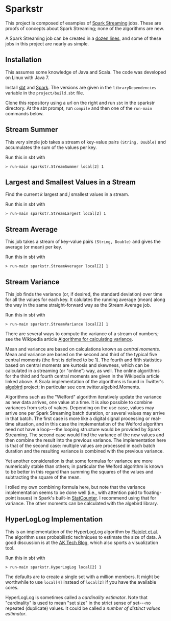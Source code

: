 Sparkstr
========

This project is composed of examples of [Spark
Streaming](http://spark.incubator.apache.org/docs/latest/index.html) jobs.
These are proofs of concepts about Spark Streaming; none of the algorithms are
new.

A Spark Streaming job can be created in a [dozen
lines](http://docs.sigmoidanalytics.com/index.php/Running_A_Simple_Streaming_Job_in_Local_Machine),
and some of these jobs in this project are nearly as simple.


Installation
------------

This assumes some knowledge of Java and Scala.  The code was developed on Linux
with Java 7.

Install [sbt](http://www.scala-sbt.org/) and
[Spark](https://spark.incubator.apache.org/).  The versions are given in the
`libraryDependencies` variable in the `project/build.sbt` file.

Clone this repository using a url on the right and run `sbt` in the sparkstr
directory.  At the sbt prompt, run `compile` and then one of the `run-main`
commands below.


Stream Summer
-------------

This very simple job takes a stream of key-value pairs `(String, Double)` and
accumulates the sum of the values per key.

Run this in sbt with

    > run-main sparkstr.StreamSummer local[2] 1


Largest and Smallest Values in a Stream
---------------------------------------

Find the current *k* largest and *j* smallest values in a stream.

Run this in sbt with

    > run-main sparkstr.StreamLargest local[2] 1


Stream Average
--------------

This job takes a stream of key-value pairs `(String, Double)` and gives the
average (or mean) per key.

Run this in sbt with

    > run-main sparkstr.StreamAverager local[2] 1


Stream Variance
---------------

This job finds the variance (or, if desired, the standard deviation) over time
for all the values for each key.  It calulates the running average (mean) along
the way in the same straight-forward way as the Stream Average job.  

Run this in sbt with

    > run-main sparkstr.StreamVariance local[2] 1

There are several ways to compute the variance of a stream of numbers; see the
Wikipedia article [Algorithms for calculating
variance](http://en.wikipedia.org/wiki/Algorithms_for_calculating_variance).

Mean and variance are based on calculations known as *central moments*.  Mean
and variance are based on the second and third of the typical five central
moments (the first is defined to be 1).  The fourth and fifth statistics based
on central moments are kurtosis and skewness, which can be calculated in a
streaming (or "online") way, as well.  The online algorithms for the third and
fourth central moments are given in the Wikipedia article linked above.  A Scala
implementation of the algorithms is found in Twitter's
[algebird](https://github.com/twitter/algebird/) project; in particular see
com.twitter.algebird.Moments.

Algorithms such as the "Welford" algorithm iteratively update the variance as
new data arrives, one value at a time.  It is also possible to combine variances
from sets of values.  Depending on the use case, values may arrive one per Spark
Streaming batch duration, or several values may arrive in that batch.  The first
case is more like a digital signal processing or real-time situation, and in
this case the implementation of the Welford algorithm need not have a loop---the
looping structure would be provided by Spark Streaming. The second case would
find the variance of the new values and then combine the result into the
previous variance.  The implementation here is that of the second case: multiple
values are processed in each batch duration and the resulting variance is
combined with the previous variance.

Yet another consideration is that some formulas for variance are more
numerically stable than others; in particular the Welford algorithm is known to
be better in this regard than summing the squares of the values and subtracting
the square of the mean.

I rolled my own combining formula here, but note that the variance
implementation seems to be done well (i.e., with attention paid to
floating-point issues) in Spark's built-in
[StatCounter](https://github.com/apache/spark/blob/master/core/src/main/scala/org/apache/spark/util/StatCounter.scala).
I recommend using that for variance.  The other moments can be calculated with
the algebird library.


HyperLogLog Implementation
--------------------------

This is an implementation of the HyperLogLog algorithm by [Flajolet
et.al](http://citeseerx.ist.psu.edu/viewdoc/summary?doi=10.1.1.142.9475). The
algorithm uses probabilistic techniques to estimate the size of data.  A good
discussion is at the [AK Tech
Blog](http://blog.aggregateknowledge.com/2012/10/25/sketch-of-the-day-hyperloglog-cornerstone-of-a-big-data-infrastructure/),
which also sports a visualization tool.

Run this in sbt with

    > run-main sparkstr.HyperLogLog local[2] 1

The defaults are to create a single set with a million members.  It might be
worthwhile to use `local[4]` instead of `local[2]` if you have the available
cores.

HyperLogLog is sometimes called a *cardinality estimator*.  Note that
"cardinality" is used to mean "set size" in the strict sense of set---no
repeated (duplicate) values.  It could be called a *number of distinct values
estimator*.  

